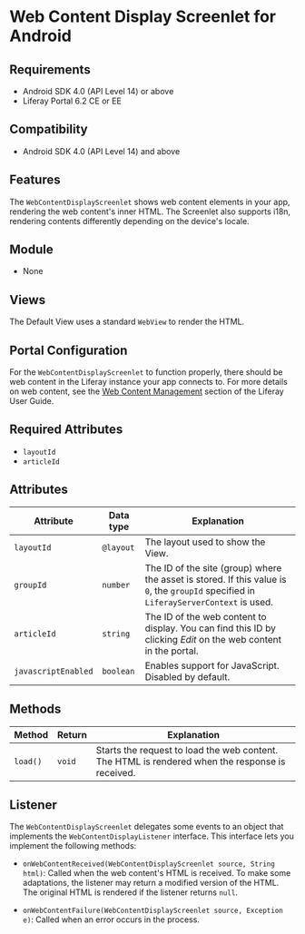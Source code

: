 # Web Content Display Screenlet for Android [](id=webcontentdisplayscreenlet-for-android)

## Requirements [](id=requirements)

- Android SDK 4.0 (API Level 14) or above
- Liferay Portal 6.2 CE or EE

## Compatibility [](id=compatibility)

- Android SDK 4.0 (API Level 14) and above

## Features [](id=features)

The `WebContentDisplayScreenlet` shows web content elements in your app, 
rendering the web content's inner HTML. The Screenlet also supports i18n, 
rendering contents differently depending on the device's locale.

## Module [](id=module)

- None

## Views [](id=views)

The Default View uses a standard `WebView` to render the HTML.

## Portal Configuration [](id=portal-configuration)

For the `WebContentDisplayScreenlet` to function properly, there should be web 
content in the Liferay instance your app connects to. For more details on web 
content, see the [Web Content Management](/portal/-/knowledge_base/6-2/web-content-management) 
section of the Liferay User Guide. 

## Required Attributes [](id=required-attributes)

- `layoutId`
- `articleId`

## Attributes [](id=attributes)

| Attribute | Data type | Explanation |
|-----------|-----------|-------------| 
| `layoutId` | `@layout` | The layout used to show the View. |
| `groupId` | `number` | The ID of the site (group) where the asset is stored. If this value is `0`, the `groupId` specified in `LiferayServerContext` is used. |
| `articleId` | `string` | The ID of the web content to display. You can find this ID by clicking *Edit* on the web content in the portal. |
| `javascriptEnabled` | `boolean` | Enables support for JavaScript. Disabled by default. |

## Methods [](id=methods)

| Method | Return | Explanation |
|-----------|-----------|-------------| 
| `load()` | `void` | Starts the request to load the web content. The HTML is rendered when the response is received. |

## Listener [](id=listener)

The `WebContentDisplayScreenlet` delegates some events to an object that 
implements the `WebContentDisplayListener` interface. This interface lets you 
implement the following methods:

- `onWebContentReceived(WebContentDisplayScreenlet source, String html)`: Called 
  when the web content's HTML is received. To make some adaptations, the 
  listener may return a modified version of the HTML. The original HTML is 
  rendered if the listener returns `null`. 

- `onWebContentFailure(WebContentDisplayScreenlet source, Exception e)`: Called 
  when an error occurs in the process. 
